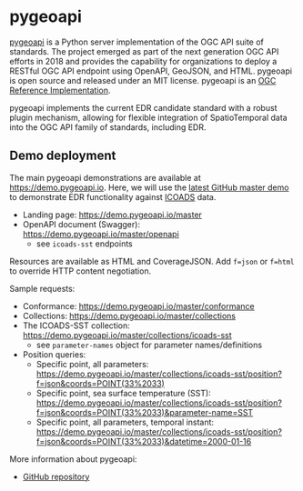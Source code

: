# pygeoapi

[pygeoapi](https://pygeoapi.io) is a Python server implementation of the
OGC API suite of standards. The project emerged as part of the next generation
OGC API efforts in 2018 and provides the capability for organizations to deploy
a RESTful OGC API endpoint using OpenAPI, GeoJSON, and HTML. pygeoapi is open
source and released under an MIT license.  pygeoapi is an [OGC Reference Implementation](https://www.ogc.org/resource/products/details/?pid=1663).

pygeoapi implements the current EDR candidate standard with a robust plugin
mechanism, allowing for flexible integration of SpatioTemporal data into the
OGC API family of standards, including EDR.

## Demo deployment

The main pygeoapi demonstrations are available at https://demo.pygeoapi.io.
Here, we will use the [latest GitHub master demo](https://demo.pygeoapi.io/master)
to demonstrate EDR functionality against [ICOADS](https://icoads.noaa.gov)
data.

- Landing page: https://demo.pygeoapi.io/master
- OpenAPI document (Swagger): https://demo.pygeoapi.io/master/openapi
  - see `icoads-sst` endpoints

Resources are available as HTML and CoverageJSON. Add `f=json` or `f=html`
to override HTTP content negotiation.

Sample requests:
- Conformance: https://demo.pygeoapi.io/master/conformance
- Collections: https://demo.pygeoapi.io/master/collections
- The ICOADS-SST collection: https://demo.pygeoapi.io/master/collections/icoads-sst
  - see `parameter-names` object for parameter names/definitions
- Position queries:
  - Specific point, all parameters: https://demo.pygeoapi.io/master/collections/icoads-sst/position?f=json&coords=POINT(33%2033)
  - Specific point, sea surface temperature (SST): https://demo.pygeoapi.io/master/collections/icoads-sst/position?f=json&coords=POINT(33%2033)&parameter-name=SST
  - Specific point, all parameters, temporal instant: https://demo.pygeoapi.io/master/collections/icoads-sst/position?f=json&coords=POINT(33%2033)&datetime=2000-01-16

More information about pygeoapi:
- [GitHub repository](https://github.com/geopython/pygeoapi)
